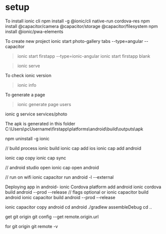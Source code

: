 # setup
To install ionic cli
npm install -g @ionic/cli native-run cordova-res
npm install @capacitor/camera @capacitor/storage @capacitor/filesystem
npm install @ionic/pwa-elements

To create new project 
ionic start photo-gallery tabs --type=angular --capacitor
>ionic start firstapp --type=ionic-angular
>ionic start firstapp blank

>ionic serve

To check ionic version
>ionic info

To generate a page
>ionic generate page users 

ionic g service services/photo




The apk is generated in this folder C:\Users\pcUsername\firstapp\platforms\android\build\outputs\apk

npm uninstall -g ionic

// build process 
ionic build
ionic cap add ios
ionic cap add android

ionic cap copy
ionic cap sync

// android studio open
ionic cap open android

// run on wifi
ionic capacitor run android -l --external

Deploying app in android-
ionic Cordova platform add android
ionic cordova build android --prod --release // flags optional
or
ionic capacitor build android
ionic capacitor build android --prod --release

 ionic capacitor copy android 
 cd android 
 ./gradlew assembleDebug 
 cd ..


get git origin
git config --get remote.origin.url

for git origin
git remote -v
